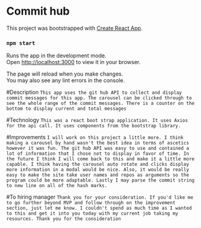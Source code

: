 # Commit hub

This project was bootstrapped with [Create React App](https://github.com/facebook/create-react-app).

### `npm start`

Runs the app in the development mode.\
Open [http://localhost:3000](http://localhost:3000) to view it in your browser.

The page will reload when you make changes.\
You may also see any lint errors in the console.

#Description
`This app uses the git hub API to collect and display
commit messages for this app. The carousel can be clicked through
to see the whole range of the commit messages. There is a counter on
the bottom to display current and total messages`

#Technology
`This was a react boot strap application. It uses Axios for the api call. It uses
components from the bootstrap library.`

#Improvements
`I will work on this project a little more. I think making a carousel by hand
wasn't the best idea in terms of ascetics however it was fun. The git hub
API was easy to use and contained a lot of information that I chose not to display
in favor of time. In the future I think I will come back to this and make it a little
more capable. I think having the carousel auto rotate and clicks display more
information in a modal would be nice. Also, it would be really easy to make the site
take user names and repos as arguments so the program could be more adaptable. Lastly
I may parse the commit string to new line on all of the hash marks.`

#To hiring manager
`Thank you for your consideration. If you'd like me to go further beyond MVP and
follow through on the improvement section, just let me know. I couldn't spend as much
time as I wanted to this and get it into you today with my current job taking my
resources. Thank you for the consideration`
